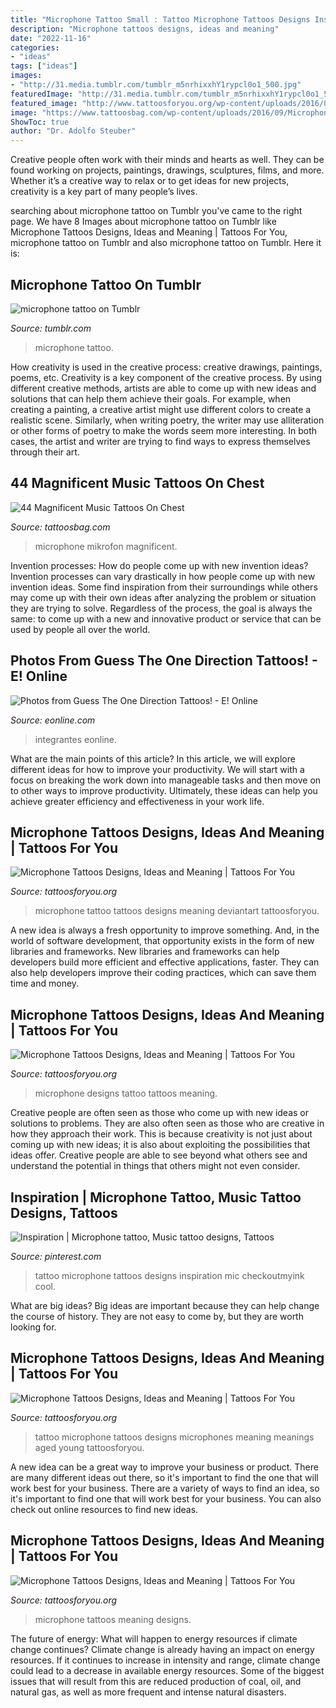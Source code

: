 ```yaml
---
title: "Microphone Tattoo Small : Tattoo Microphone Tattoos Designs Inspiration Mic Checkoutmyink Cool"
description: "Microphone tattoos designs, ideas and meaning"
date: "2022-11-16"
categories:
- "ideas"
tags: ["ideas"]
images:
- "http://31.media.tumblr.com/tumblr_m5nrhixxhY1rypcl0o1_500.jpg"
featuredImage: "http://31.media.tumblr.com/tumblr_m5nrhixxhY1rypcl0o1_500.jpg"
featured_image: "http://www.tattoosforyou.org/wp-content/uploads/2016/03/Microphone-Tattoo-Designs-for-Men.jpg"
image: "https://www.tattoosbag.com/wp-content/uploads/2016/09/Microphone-And-Headphone-Tattoo-TY117.jpg"
ShowToc: true
author: "Dr. Adolfo Steuber"
---
```



Creative people often work with their minds and hearts as well. They can be found working on projects, paintings, drawings, sculptures, films, and more. Whether it’s a creative way to relax or to get ideas for new projects, creativity is a key part of many people’s lives.

	

		
searching about microphone tattoo on Tumblr you've came to the right page. We have 8 Images about microphone tattoo on Tumblr like Microphone Tattoos Designs, Ideas and Meaning | Tattoos For You, microphone tattoo on Tumblr and also microphone tattoo on Tumblr. Here it is:
		
    
## Microphone Tattoo On Tumblr

<img loading=lazy src="http://31.media.tumblr.com/tumblr_m5nrhixxhY1rypcl0o1_500.jpg" onerror="this.onerror=null;this.src='https://tse1.mm.bing.net/th?id=OIP.JCyPpfoKkjGkCwT_7fOEeAHaLH&amp;pid=15.1';" alt="microphone tattoo on Tumblr">

_Source: tumblr.com_

>microphone tattoo. 

	

How creativity is used in the creative process: creative drawings, paintings, poems, etc.
Creativity is a key component of the creative process. By using different creative methods, artists are able to come up with new ideas and solutions that can help them achieve their goals. For example, when creating a painting, a creative artist might use different colors to create a realistic scene. Similarly, when writing poetry, the writer may use alliteration or other forms of poetry to make the words seem more interesting. In both cases, the artist and writer are trying to find ways to express themselves through their art.

    
## 44 Magnificent Music Tattoos On Chest

<img loading=lazy src="https://www.tattoosbag.com/wp-content/uploads/2016/09/Microphone-And-Headphone-Tattoo-TY117.jpg" onerror="this.onerror=null;this.src='https://tse4.mm.bing.net/th?id=OIP.OQpzA5y5vila4SsPPV5fbAHaIn&amp;pid=15.1';" alt="44 Magnificent Music Tattoos On Chest">

_Source: tattoosbag.com_

>microphone mikrofon magnificent. 

	

Invention processes: How do people come up with new invention ideas?
Invention processes can vary drastically in how people come up with new invention ideas. Some find inspiration from their surroundings while others may come up with their own ideas after analyzing the problem or situation they are trying to solve. Regardless of the process, the goal is always the same: to come up with a new and innovative product or service that can be used by people all over the world.

    
## Photos From Guess The One Direction Tattoos! - E! Online

<img loading=lazy src="https://akns-images.eonline.com/eol_images/Entire_Site/2014120/rs_634x1024-140220112502-634.harry-underarm.cm.22014.jpg?fit=around|776:1254&amp;output-quality=90&amp;crop=776:1254;center,top" onerror="this.onerror=null;this.src='https://tse3.mm.bing.net/th?id=OIP.-2_0_KsLDxzAw1Gswzwt7QHaL9&amp;pid=15.1';" alt="Photos from Guess The One Direction Tattoos! - E! Online">

_Source: eonline.com_

>integrantes eonline. 

	

What are the main points of this article?
In this article, we will explore different ideas for how to improve your productivity. We will start with a focus on breaking the work down into manageable tasks and then move on to other ways to improve productivity. Ultimately, these ideas can help you achieve greater efficiency and effectiveness in your work life.

    
## Microphone Tattoos Designs, Ideas And Meaning | Tattoos For You

<img loading=lazy src="http://www.tattoosforyou.org/wp-content/uploads/2016/03/Microphone-Tattoo-Pictures.jpg" onerror="this.onerror=null;this.src='https://tse1.mm.bing.net/th?id=OIP.q3PAFwOeKpQqMv3HIk3BygHaJ4&amp;pid=15.1';" alt="Microphone Tattoos Designs, Ideas and Meaning | Tattoos For You">

_Source: tattoosforyou.org_

>microphone tattoo tattoos designs meaning deviantart tattoosforyou. 

	

A new idea is always a fresh opportunity to improve something. And, in the world of software development, that opportunity exists in the form of new libraries and frameworks. New libraries and frameworks can help developers build more efficient and effective applications, faster. They can also help developers improve their coding practices, which can save them time and money.

    
## Microphone Tattoos Designs, Ideas And Meaning | Tattoos For You

<img loading=lazy src="http://www.tattoosforyou.org/wp-content/uploads/2016/03/Microphone-Tattoo-Designs-for-Men.jpg" onerror="this.onerror=null;this.src='https://tse4.mm.bing.net/th?id=OIP.W6oIJ4U6ZwH2ZG-zu4NKHQHaLG&amp;pid=15.1';" alt="Microphone Tattoos Designs, Ideas and Meaning | Tattoos For You">

_Source: tattoosforyou.org_

>microphone designs tattoo tattoos meaning. 

	

Creative people are often seen as those who come up with new ideas or solutions to problems. They are also often seen as those who are creative in how they approach their work. This is because creativity is not just about coming up with new ideas; it is also about exploiting the possibilities that ideas offer. Creative people are able to see beyond what others see and understand the potential in things that others might not even consider.

    
## Inspiration | Microphone Tattoo, Music Tattoo Designs, Tattoos

<img loading=lazy src="https://i.pinimg.com/736x/74/3f/1b/743f1b01fcfa19cc8870c26251b165e0--vintage-microphone-microphone-tattoo.jpg" onerror="this.onerror=null;this.src='https://tse3.mm.bing.net/th?id=OIP.zcL4lJOp1xkvGB-oI05w8QHaP1&amp;pid=15.1';" alt="Inspiration | Microphone tattoo, Music tattoo designs, Tattoos">

_Source: pinterest.com_

>tattoo microphone tattoos designs inspiration mic checkoutmyink cool. 

	

What are big ideas?
Big ideas are important because they can help change the course of history. They are not easy to come by, but they are worth looking for.

    
## Microphone Tattoos Designs, Ideas And Meaning | Tattoos For You

<img loading=lazy src="https://www.tattoosforyou.org/wp-content/uploads/2016/03/Microphone-Tattoo.jpg" onerror="this.onerror=null;this.src='https://tse3.mm.bing.net/th?id=OIP.AZEjjw4zMLlAyAbv8WI2SwHaJ4&amp;pid=15.1';" alt="Microphone Tattoos Designs, Ideas and Meaning | Tattoos For You">

_Source: tattoosforyou.org_

>tattoo microphone tattoos designs microphones meaning meanings aged young tattoosforyou. 

	

A new idea can be a great way to improve your business or product. There are many different ideas out there, so it's important to find the one that will work best for your business. There are a variety of ways to find an idea, so it's important to find one that will work best for your business. You can also check out online resources to find new ideas.

    
## Microphone Tattoos Designs, Ideas And Meaning | Tattoos For You

<img loading=lazy src="https://www.tattoosforyou.org/wp-content/uploads/2016/04/Microphone-Tattoos-for-Girls.jpg" onerror="this.onerror=null;this.src='https://tse3.mm.bing.net/th?id=OIP.MRxMczYpVMaHm6yqk6E22wAAAA&amp;pid=15.1';" alt="Microphone Tattoos Designs, Ideas and Meaning | Tattoos For You">

_Source: tattoosforyou.org_

>microphone tattoos meaning designs. 

	

The future of energy: What will happen to energy resources if climate change continues?
Climate change is already having an impact on energy resources. If it continues to increase in intensity and range, climate change could lead to a decrease in available energy resources. Some of the biggest issues that will result from this are reduced production of coal, oil, and natural gas, as well as more frequent and intense natural disasters.

